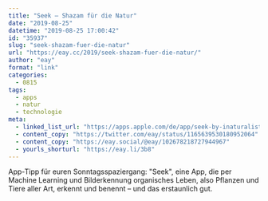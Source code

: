 ```yaml
---
title: "Seek – Shazam für die Natur"
date: "2019-08-25"
datetime: "2019-08-25 17:00:42"
id: "35937"
slug: "seek-shazam-fuer-die-natur"
url: "https://eay.cc/2019/seek-shazam-fuer-die-natur/"
author: "eay"
format: "link"
categories:
  - 0815
tags:
  - apps
  - natur
  - technologie
meta:
  - linked_list_url: "https://apps.apple.com/de/app/seek-by-inaturalist/id1353224144"
  - content_copy: "https://twitter.com/eay/status/1165639530180952064"
  - content_copy: "https://eay.social/@eay/102678218727944967"
  - yourls_shorturl: "https://eay.li/3b8"
---
```


App-Tipp für euren Sonntagsspaziergang: "Seek", eine App, die per Machine Learning und Bilderkennung organisches Leben, also Pflanzen und Tiere aller Art, erkennt und benennt – und das erstaunlich gut.
